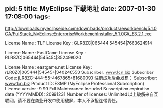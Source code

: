 pid: 5
title: MyEclipse 下载地址
date: 2007-01-30 17:08:00
tags:
---

http://downloads.myeclipseide.com/downloads/products/eworkbench/5.1.0GA/FullStack_MyEclipseEnterpriseWorkbenchInstaller_5.1.0GA_E3.2.1.exe

License Name : TLF
License Key  : GLR8ZC|065444|545454|7663624914

License Name : EastGame
License Key  : RLR8ZC|065444|545454|352499020

License Name : eastgame.net
License Key  : rLR8ZC|065444|545454|340248553
Subscriber: www.1cn.biz
Subscriber Code: jLR8ZC-444-55-4467865481680090
注册成功后会发现：
Subscriber: www.1cn.biz 
Product ID: E3MP (MyEclipse Professional Subscription)
License version: 9.99
Full Maintenance Included
Subscription expiration date (YYYYMMDD): 20991231
Number of licenses: Unlimited
以上破解来自互联网，请不要在商业开发中使用破解，本人不承担连带责任。
